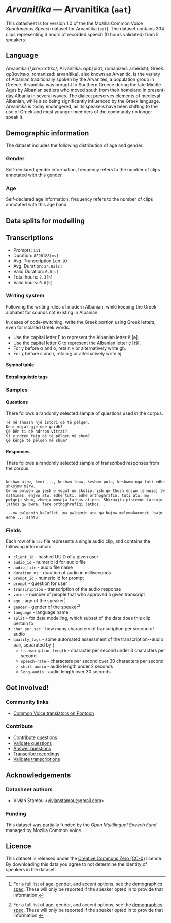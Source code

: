 # *Arvanitika* &mdash; Arvanitika (`aat`)

This datasheet is for version 1.0 of the the Mozilla Common Voice *Spontaneous Speech* dataset 
for Arvanitika (`aat`). The dataset contains 334 clips representing 3 hours of recorded
speech (0 hours validated) from 5 speakers.

## Language
<!-- {{LANGUAGE_DESCRIPTION}} -->
<!-- Provide a brief (1-2 paragraph) description of your language -->
Arvanitika (/ˌɑːrvəˈnɪtɪkə/; Arvanitika: αρbε̰ρίσ̈τ, romanized: arbërisht; Greek: αρβανίτικα, romanized: arvanítika), also known as Arvanitic, is the variety of Albanian traditionally spoken by the Arvanites, a population group in Greece. Arvanitika was brought to Southern Greece during the late Middle Ages by Albanian settlers who moved south from their homeland in present-day Albania in several waves. The dialect preserves elements of medieval Albanian, while also being significantly influenced by the Greek language. Arvanitika is today endangered, as its speakers have been shifting to the use of Greek and most younger members of the community no longer speak it.

## Demographic information
The dataset includes the following distribution of age and gender.
<!-- You can get a lot of the information in this section from https://analyzer.cv-toolbox.web.tr/browse -->

### Gender
Self-declared gender information, frequency refers to the number of clips annotated with this gender.
<!-- {{GENDER_TABLE}} -->
<!-- @ AUTOMATICALLY GENERATED @ -->
<!-- | Gender | Frequency |
|--------|-----------|
| male, masculine | ? |
| undeclared | ? |
| female, feminine | ? | -->

### Age
Self-declared age information, frequency refers to the number of clips annotated with this age band.
<!-- {{AGE_TABLE}} -->
<!-- @ AUTOMATICALLY GENERATED @ -->
<!-- | Age band | Frequency |
|----------|-----------|
| teens | ? |
| twenties | ? |
| thirties | ? |
| fourties | ? |
| fifties | ? |
   ...if other age ranges are present in your data, add rows... -->

## Data splits for modelling

## Transcriptions
* Prompts: `111`
* Duration: `8290188[ms]`
* Avg. Transcription Len: `93`
* Avg. Duration: `24.82[s]`
* Valid Duration: `0.0[s]`
* Total hours: `2.3[h]`
* Valid hours: `0.0[h]`
<!-- {{TRANSCRIPTIONS_DESCRIPTION}} -->
<!-- A description of the transcription system used -->

### Writing system
<!-- {{WRITING_SYSTEM_DESCRIPTION}} -->
<!-- @ OPTIONAL @ -->
<!-- A description of the writing system (or writing systems) used in the text corpus -->
Following the writing rules of modern Albanian, while keeping the Greek alphabet for sounds not existing in Albanian.

In cases of code-switching, write the Greek portion using Greek letters, even for isolated Greek words.

* Use the capital letter E to represent the Albanian letter ë [ǝ].
* Use the capital letter C to represent the Albanian letter ç [tš].
* For γ before α and ο, retain γ or alternatively write gh.
* For χ before ε and ι, retain χ or alternatively write hj

#### Symbol table
<!-- {{ALPHABET_TABLE}} -->
<!-- @ OPTIONAL @ -->
<!-- If the writing system is alphabetic, you can include the valid alphabet here -->

#### Extralinguistic tags

### Samples

#### Questions
There follows a randomly selected sample of questions used in the corpus.

```
Të më thuash një istori që të pëlqen.
Keni mbjal gjë ndë gardh?
Çë bën ti që ndrron vitrat?
Si e ndren fain që të pëlqen më shum?
Çë këngë të pëlqen më shum?
```
<!-- {{QUESTIONS_SAMPLE}} -->

#### Responses
There follows a randomly selected sample of transcribed responses from the corpus.

```

keshwm ujtw, kemi ..., keshwm lopw, keshwm pula, keshwmw nga tuti edhe shkojmw mirw.
Cw mw pwlqen qw jesh e vogwl nw skolio, ish qw thosh enjwn [ennoia] tw mathimas, enjwn atw, edhe tuti, edhe orthoghrafin, tuti atw, mw pwlqejn shum, zbwnja mosnjw lathos atjere. Shkruajta pistevon farenjw lathos qw bwra, fare orthoghrafiqi lathos... 

...mw pwlqenin kaCuflet, mw pwlqenin ata qw bwjmw melomakarunet, bwjm edhe ... ashtu
```
<!-- {{TRANSCRIPTIONS_SAMPLE}} -->


### Fields
Each row of a `tsv` file represents a single audio clip, and contains the following information:

* `client_id` - hashed UUID of a given user
* `audio_id` - numeric id for audio file
* `audio_file` - audio file name
* `duration_ms` - duration of audio in milliseconds
* `prompt_id` - numeric id for prompt
* `prompt` - question for user
* `transcription` - transcription of the audio response
* `votes` - number of people that who approved a given transcript
* `age` - age of the speaker[^1]
* `gender` - gender of the speaker[^1]
* `language` - language name
* `split` - for data modelling, which subset of the data does this clip pertain to
* `char_per_sec` - how many characters of transcription per second of audio
* `quality_tags` - some automated assessment of the transcription--audio pair, separated by `|`
   *  `transcription-length` - character per second under 3 characters per second
   * `speech-rate` - characters per second over 30 characters per second
   * `short-audio` - audio length under 2 seconds
   * `long-audio` - audio length over 30 seconds

#### 
[^1]: For a full list of age, gender, and accent options, see the
[demographics
spec](https://github.com/common-voice/common-voice/blob/main/web/src/stores/demographics.ts). These
will only be reported if the speaker opted in to provide that
information.

## Get involved!

### Community links
* [Common Voice translators on Pontoon](https://pontoon.mozilla.org/aat/common-voice/contributors/)
<!-- {{COMMUNITY_LINKS_LIST}} -->
<!-- @ OPTIONAL @ -->
<!-- Links to community chats / fora -->

### Contribute
* [Contribute questions](https://commonvoice.mozilla.org/spontaneous-speech/beta/question)
* [Validate questions](https://commonvoice.mozilla.org/spontaneous-speech/beta/validate)
* [Answer questions](https://commonvoice.mozilla.org/spontaneous-speech/beta/prompts)
* [Transcribe recordings](https://commonvoice.mozilla.org/spontaneous-speech/beta/transcribe)
* [Validate transcriptions](https://commonvoice.mozilla.org/spontaneous-speech/beta/check-transcript)
<!-- {{CONTRIBUTE_LINKS_LIST}} -->
<!-- Here you can include links for how to contribute to the dataset -->

## Acknowledgements

### Datasheet authors
<!-- {{DATASHEET_AUTHORS_LIST}} -->
<!-- A list in the format of: Your Name &lt;email@email.com&gt; -->
* Vivian Stamou &lt;vivianstamou@gmail.com&gt;

### Funding
This dataset was partially funded by the *Open Multilingual Speech Fund* managed by Mozilla Common Voice.
<!-- {{FUNDING_DESCRIPTION}} -->
<!-- @ OPTIONAL @ -->
<!-- If you received any funding, you can include the acknowledgement here -->

## Licence
This dataset is released under the [Creative Commons Zero (CC-0)](https://creativecommons.org/public-domain/cc0/) licence. By downloading this data
you agree to not determine the identity of speakers in the dataset.
